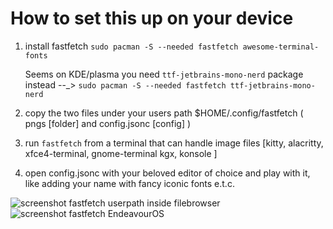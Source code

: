 # How to set this up on your device
1. install fastfetch `sudo pacman -S --needed fastfetch awesome-terminal-fonts`

   Seems on KDE/plasma you need `ttf-jetbrains-mono-nerd` package instead --_>  `sudo pacman -S --needed fastfetch ttf-jetbrains-mono-nerd`
   
3. copy the two files under your users path $HOME/.config/fastfetch ( pngs [folder] and config.jsonc [config] )
4. run `fastfetch` from a terminal that can handle image files [kitty, alacritty, xfce4-terminal, gnome-terminal kgx, konsole ]
5. open config.jsonc with your beloved editor of choice and play with it, like adding your name with fancy iconic fonts e.t.c.
   
<img src="https://raw.githubusercontent.com/endeavouros-team/Branding/refs/heads/main/fastfetch/setup-screenshot.png" alt="screenshot fastfetch userpath inside filebrowser">

<img src="https://raw.githubusercontent.com/endeavouros-team/Branding/refs/heads/main/fastfetch/fastfetch.png" alt="screenshot fastfetch EndeavourOS">
